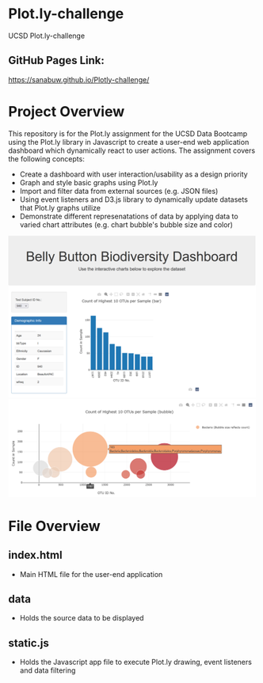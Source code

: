 # Plot.ly-challenge
UCSD Plot.ly-challenge

## GitHub Pages Link:
https://sanabuw.github.io/Plotly-challenge/

# Project Overview
This repository is for the Plot.ly assignment for the UCSD Data Bootcamp using the Plot.ly library in Javascript to create a user-end web application dashboard which dynamically react to user actions. The assignment covers the following concepts:
- Create a dashboard with user interaction/usability as a design priority
- Graph and style basic graphs using Plot.ly
- Import and filter data from external sources (e.g. JSON files)
- Using event listeners and D3.js library to dynamically update datasets that Plot.ly graphs utilize 
- Demonstrate different represenatations of data by applying data to varied chart attributes  (e.g. chart bubble's bubble size and color)

<img src="static/images/app_001.png" width="500"/>

<img src="static/images/app_002.png" width="500"/>



# File Overview

## index.html
- Main HTML file for the user-end application

## data
- Holds the source data to be displayed

## static.js
- Holds the Javascript app file to execute Plot.ly drawing, event listeners and data filtering
